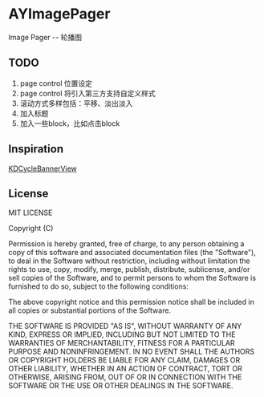 # AYImagePager
Image Pager -- 轮播图 

## TODO

 1. page control 位置设定
 2. page control 将引入第三方支持自定义样式
 3. 滚动方式多样包括：平移、淡出淡入
 4. 加入标题
 5. 加入一些block，比如点击block

## Inspiration

[KDCycleBannerView](https://github.com/kingiol/KDCycleBannerView)

## License

MIT LICENSE

Copyright (C)

Permission is hereby granted, free of charge, to any person obtaining a copy of this software and associated documentation files (the "Software"), to deal in the Software without restriction, including without limitation the rights to use, copy, modify, merge, publish, distribute, sublicense, and/or sell copies of the Software, and to permit persons to whom the Software is furnished to do so, subject to the following conditions:

The above copyright notice and this permission notice shall be included in all copies or substantial portions of the Software.

THE SOFTWARE IS PROVIDED "AS IS", WITHOUT WARRANTY OF ANY KIND, EXPRESS OR IMPLIED, INCLUDING BUT NOT LIMITED TO THE WARRANTIES OF MERCHANTABILITY, FITNESS FOR A PARTICULAR PURPOSE AND NONINFRINGEMENT. IN NO EVENT SHALL THE AUTHORS OR COPYRIGHT HOLDERS BE LIABLE FOR ANY CLAIM, DAMAGES OR OTHER LIABILITY, WHETHER IN AN ACTION OF CONTRACT, TORT OR OTHERWISE, ARISING FROM, OUT OF OR IN CONNECTION WITH THE SOFTWARE OR THE USE OR OTHER DEALINGS IN THE SOFTWARE.
